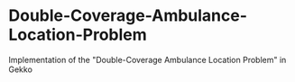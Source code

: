 # Double-Coverage-Ambulance-Location-Problem
Implementation of the "Double-Coverage Ambulance Location Problem" in Gekko
